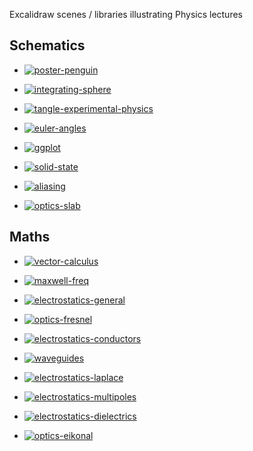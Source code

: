 Excalidraw scenes / libraries illustrating Physics lectures


## Schematics

- [![poster-penguin](poster-penguin.png)](https://excalidraw.com/#json=R8bTTiauMvG9XK4msQhjV,dd5p40kSXeknsgGUoE4OwA)

- [![integrating-sphere](integrating-sphere.png)](https://excalidraw.com/#json=vqi6wxPs6jaMH4tfnmMxu,BZscg2JQ2ehqxmzqpztjiw)

- [![tangle-experimental-physics](tangle-experimental-physics.png)](https://excalidraw.com/#json=G_bDYWV7YLkG8LTzVOF-4,ror1t7R5OTFJEYGSzMUMbg)

- [![euler-angles](euler-angles.png)](https://excalidraw.com/#json=7OvBTjkvY_FgOHzyqS1jh,grP0fWBAF3BeB5ZOVHz2bw)

- [![ggplot](ggplot.png)](https://excalidraw.com/#json=HYOfll8cOju9lIcfNz6nj,prY4e229ghNDNFhlNKV-dw)

- [![solid-state](solid-state.png)](https://excalidraw.com/#json=-P9baqFi7eVGr5v9BnbeE,AAx1T8MXRYMgVJhpUuYrng)

- [![aliasing](aliasing.png)](https://excalidraw.com/#json=xBXZZaUh-kKQKbniCBGJO,Tmxr-DIET6F8EXFdoZvo4g)

- [![optics-slab](optics-slab.png)](https://excalidraw.com/#json=ToOe6G0-PnbsVel_NSRk2,KSyLA6sir9OAcYeIZGPJSg)

## Maths

- [![vector-calculus](vector-calculus.png)](https://math.preview.excalidraw.com/#json=m5MJAxbU0BbBQ7C-OLoys,5Pg6gvRg0PVMUpU9J9ITCg)

- [![maxwell-freq](maxwell-freq.png)](https://math.preview.excalidraw.com/#json=cT_h2NOTeNLXuO8e12naO,aiYw7bGAVl3iwj4S31C4Ag)

- [![electrostatics-general](electrostatics-general.png)](https://math.preview.excalidraw.com/#json=4UNJSZcM2Qd3UbIylmp69,SpDAYctIZBlCOcfoIzEFrA)

- [![optics-fresnel](optics-fresnel.png)](https://math.preview.excalidraw.com/#json=I0cMPH4NUw_v8gJPxLuOf,X6-2rV7wx1jeLQjHfznSaw)

- [![electrostatics-conductors](electrostatics-conductors.png)](https://math.preview.excalidraw.com/#json=4abb9wCNobc6pcQI4NqRp,f2lYLO7pU6Rnv3BNENNglA)

- [![waveguides](waveguides.png)](https://math.preview.excalidraw.com/#json=pVDDLYrUSxnd51n1HyuWL,dmnnGqpdl0I4hVL9Tut8iw)

- [![electrostatics-laplace](electrostatics-laplace.png)](https://math.preview.excalidraw.com/#json=-_xRIacAW5hYH63IxbkcR,FuWoKqtUGnBn-YrnSAdIeA)

- [![electrostatics-multipoles](electrostatics-multipoles.png)](https://math.preview.excalidraw.com/#json=Mm19tyIPK4Xfz8wF5YDd6,TsZC7DT-Irff1qPv6g2l9Q)

- [![electrostatics-dielectrics](electrostatics-dielectrics.png)](https://math.preview.excalidraw.com/#json=zugBAgXKdcurzHXPFLQq8,h9Hvx7XKIduhYjnEi1DfNg)

- [![optics-eikonal](optics-eikonal.png)](https://math.preview.excalidraw.com/#json=Ks9ODB36gulsnl5EsDh4z,DeJPVOtEDhOpzSacZwVi_w)
